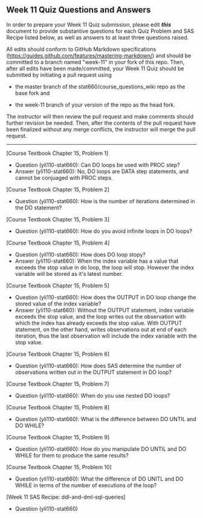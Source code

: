 
## Week 11 Quiz Questions and Answers

In order to prepare your Week 11 Quiz submission, please edit ***this*** document to provide substantive questions for each Quiz Problem and SAS Recipe listed below, as well as answers to at least three questions raised.

All edits should conform to GitHub Markdown specifications (https://guides.github.com/features/mastering-markdown/) and should be committed to a branch named "week-11" in your fork of this repo. Then, after all edits have been made/committed, your Week 11 Quiz should be submitted by initiating a pull request using

- the master branch of the stat660/course_questions_wiki repo as the base fork and

- the week-11 branch of your version of the repo as the head fork.

The instructor will then review the pull request and make comments should further revision be needed. Then, after the contents of the pull request have been finalized without any merge conflicts, the instructor will merge the pull request.



********************************************************************************



[Course Textbook Chapter 15, Problem 1]
* Question (yli110-stat660): Can DO loops be used with PROC step?
* Answer (yli110-stat660): No, DO loops are DATA step statements, and cannot be conjuaged with PROC steps.



[Course Textbook Chapter 15, Problem 2]
* Question (yli110-stat660): How is the number of iterations determined in the DO statement?



[Course Textbook Chapter 15, Problem 3]
* Question (yli110-stat660): How do you avoid infinite loops in DO loops?



[Course Textbook Chapter 15, Problem 4]
* Question (yli110-stat660): How does DO loop stopy?
* Answer (yli110-stat660): When the index variable has a value that exceeds the stop value in do loop, the loop will stop. However the index variable will be stored as it's latest number.



[Course Textbook Chapter 15, Problem 5]
* Question (yli110-stat660): How does the OUTPUT in DO loop change the stored value of the index variable?
* Answer (yli110-stat660): Without the OUTPUT statement, index variable exceeds the stop value, and the loop writes out the observation with which the index has already exceeds the stop value. With OUTPUT statement, on the other hand, writes observations out at end of each iteration, thus the last observation will include the index variable with the stop value.



[Course Textbook Chapter 15, Problem 6]
* Question (yli110-stat660): How does SAS determine the number of observations written out in the OUTPUT statement in DO loop?



[Course Textbook Chapter 15, Problem 7]
* Question (yli110-stat660): When do you use nested DO loops?



[Course Textbook Chapter 15, Problem 8]
* Question (yli110-stat660): What is the difference between DO UNTIL and DO WHILE?



[Course Textbook Chapter 15, Problem 9]
* Question (yli110-stat660): How do you manipulate DO UNTIL and DO WHILE for them to produce the same results?



[Course Textbook Chapter 15, Problem 10]
* Question (yli110-stat660): What the difference of DO UNITL and DO WHILE in terms of the number of executions of the loop?



[Week 11 SAS Recipe: ddl-and-dml-sql-queries]
* Question (yli110-stat660)


